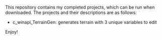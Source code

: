 This repository contains my completed projects, which can be run when downloaded. The projects and their descriptions are as follows:
- c_winapi_TerrainGen: generates terrain with 3 unique variables to edit 

Enjoy!
